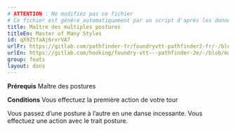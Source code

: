 ```yaml
---
# ATTENTION : Ne modifiez pas ce fichier
# Ce fichier est généré automatiquement par un script d'après les données du module Foundry VTT officiel et de sa traduction
title: Maître des multiples postures
titleEn: Master of Many Styles
id: qX9ZtfaAj6rxrVA7
urlFr: https://gitlab.com/pathfinder-fr/foundryvtt-pathfinder2-fr/-/blob/master/data/feats/qX9ZtfaAj6rxrVA7.htm
urlEn: https://gitlab.com/hooking/foundry-vtt---pathfinder-2e/-/blob/master/packs/data/feats.db/master-of-many-styles.json
group: feats
layout: dons
---
```

**Prérequis** Maître des postures

**Conditions** Vous effectuez la première action de votre tour

Vous passez d’une posture à l’autre en une danse incessante. Vous effectuez une action avec le trait posture.


